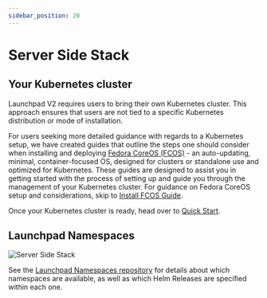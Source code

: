 ```yaml
---
sidebar_position: 20
---
```

# Server Side Stack

## Your Kubernetes cluster

Launchpad V2 requires users to bring their own Kubernetes cluster. This approach ensures that users are not tied to a specific Kubernetes distribution or mode of installation.

For users seeking more detailed guidance with regards to a Kubernetes setup, we have created guides that outline the steps one should consider when installing and deploying [Fedora CoreOS (FCOS)](https://docs.fedoraproject.org/en-US/fedora-coreos/) - an auto-updating, minimal, container-focused OS, designed for clusters or standalone use and optimized for Kubernetes. These guides are designed to assist you in getting started with the process of setting up and guide you through the management of your Kubernetes cluster. For guidance on Fedora CoreOS setup and considerations, skip to [Install FCOS Guide](guides/install-fcos).

Once your Kubernetes cluster is ready, head over to [Quick Start](quick-start).

## Launchpad Namespaces

![Server Side Stack](/img/server-side-stack.svg)


See the [Launchpad Namespaces repository](https://github.com/graphops/launchpad-namespaces) for details about which namespaces are available, as well as which Helm Releases are specified within each one.